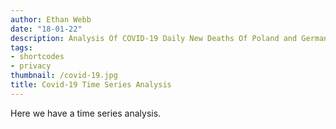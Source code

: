 ```yaml
---
author: Ethan Webb
date: "18-01-22"
description: Analysis Of COVID-19 Daily New Deaths Of Poland and Germany
tags:
- shortcodes
- privacy
thumbnail: /covid-19.jpg
title: Covid-19 Time Series Analysis
---
```


Here we have a time series analysis.
